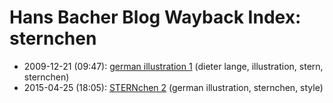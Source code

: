# Hans Bacher Blog Wayback Index: sternchen

* 2009-12-21 (09:47): [german illustration 1](https://web.archive.org/web/https://one1more2time3.wordpress.com/2009/12/21/german-illustration-1/) (dieter lange, illustration, stern, sternchen)
* 2015-04-25 (18:05): [STERNchen 2](https://web.archive.org/web/https://one1more2time3.wordpress.com/2015/04/25/sternchen-2/) (german illustration, sternchen, style)